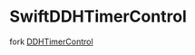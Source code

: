 SwiftDDHTimerControl
====================

fork [DDHTimerControl](https://github.com/dasdom/DDHTimerControl) 
